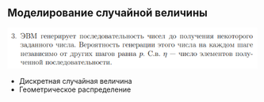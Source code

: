 ## Моделирование случайной величины
![alt-текст](https://github.com/mavikulov/Probability-Theory/raw/main/Задание.png "Текст заголовка логотипа 1")
* Дискретная случайная величина 
* Геометрическое распределение
